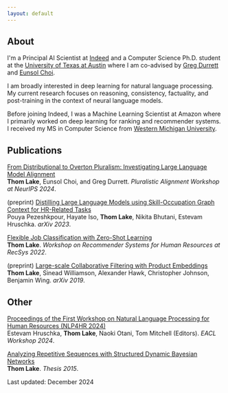 ```yaml
---
layout: default
---
```


## About

I'm a Principal AI Scientist at [Indeed](https://www.indeed.com/) and a Computer Science Ph.D. student at the [University of Texas at Austin](https://taur.cs.utexas.edu/) where I am co-advised by [Greg Durrett](https://www.cs.utexas.edu/~gdurrett/) and [Eunsol Choi](https://eunsol.github.io/).

I am broadly interested in deep learning for natural language processing. My current research focuses on reasoning, consistency, factuality, and post-training in the context of neural language models.

Before joining Indeed, I was a Machine Learning Scientist at Amazon where I primarily worked on deep learning for ranking and recommender systems. I received my MS in Computer Science from [Western Michigan University](https://wmich.edu/).

## Publications

[From Distributional to Overton Pluralism: Investigating Large Language Model Alignment](https://arxiv.org/abs/2406.17692)  
**Thom Lake**, Eunsol Choi, and Greg Durrett.
*Pluralistic Alignment Workshop at NeurIPS 2024*.

(preprint) [Distilling Large Language Models using Skill-Occupation Graph Context for HR-Related Tasks](https://arxiv.org/abs/2311.06383)  
Pouya Pezeshkpour, Hayate Iso, **Thom Lake**, Nikita Bhutani, Estevam Hruschka.
*arXiv 2023*.

[Flexible Job Classification with Zero-Shot Learning](https://arxiv.org/abs/2209.12678)  
**Thom Lake**.
*Workshop on Recommender Systems for Human Resources at RecSys 2022*.

(preprint) [Large-scale Collaborative Filtering with Product Embeddings](https://arxiv.org/abs/1901.04321)  
**Thom Lake**, Sinead Williamson, Alexander Hawk, Christopher Johnson, Benjamin Wing.
*arXiv 2019*.

## Other

[Proceedings of the First Workshop on Natural Language Processing for Human Resources (NLP4HR 2024)](https://aclanthology.org/volumes/2024.nlp4hr-1/)  
Estevam Hruschka, **Thom Lake**, Naoki Otani, Tom Mitchell (Editors).
*EACL Workshop 2024*.

[Analyzing Repetitive Sequences with Structured Dynamic Bayesian Networks](https://github.com/thomlake/thesis/blob/master/tllake.thesis.pdf)  
**Thom Lake**.
*Thesis 2015*.

Last updated: December 2024
